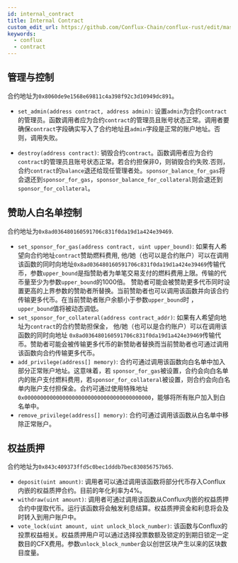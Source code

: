 ```yaml
---
id: internal_contract
title: Internal Contract
custom_edit_url: https://github.com/Conflux-Chain/conflux-rust/edit/master/internal_contract/README.md
keywords:
  - conflux
  - contract
---
```


## 管理与控制

合约地址为`0x8060de9e1568e69811c4a398f92c3d10949dc891`。

+ `set_admin(address contract, address admin)`: 设置`admin`为合约`contract`的管理员。函数调用者应为合约`contract`的管理员且账号状态正常。调用者要确保`contract`字段确实写入了合约地址且`admin`字段是正常的账户地址。否则，调用失败。

+ `destroy(address contract)`: 销毁合约`contract`。函数调用者应为合约`contract`的管理员且账号状态正常。若合约担保非0，则销毁合约失败.否则，合约`contract`的`balance`退还给现任管理者处。`sponsor_balance_for_gas`将会退还到`sponsor_for_gas`，`sponsor_balance_for_collateral`则会退还到`sponsor_for_collateral`。

## 赞助人白名单控制

合约地址为`0x8ad036480160591706c831f0da19d1a424e39469`.

+ `set_sponsor_for_gas(address contract, uint upper_bound)`: 如果有人希望向合约地址`contract`赞助燃料费用, 他/她（也可以是合约账户）可以在调用该函数的同时向地址`0x8ad036480160591706c831f0da19d1a424e39469`传输代币，参数`upper_bound`是指赞助者为单笔交易支付的燃料费用上限。传输的代币量至少为参数`upper_bound`的1000倍。 赞助者可能会被赞助更多代币同时设置更高的上界参数的赞助者所替换。当前赞助者也可以调用该函数并向该合约传输更多代币。在当前赞助者账户余额小于参数`upper_bound`时 ，`upper_bound`值将被动态调低。
+ `set_sponsor_for_collateral(address contract_addr)`: 如果有人希望向地址为`contract`的合约赞助担保金， 他/她（也可以是合约账户）可以在调用该函数的同时向地址 `0x8ad036480160591706c831f0da19d1a424e39469`传输代币。赞助者可能会被传输更多代币的新赞助者替换而当前赞助者也可通过调用该函数向合约传输更多代币。
+ `add_privilege(address[] memory)`: 合约可通过调用该函数向白名单中加入部分正常账户地址。这意味着，若 `sponsor_for_gas`被设置，合约会向白名单内的账户支付燃料费用，若`sponsor_for_collateral`被设置，则合约会向白名单内账户支付担保金。合约可通过使用特殊地址`0x0000000000000000000000000000000000000000`，能够将所有账户加入到白名单中。
+ `remove_privilege(address[] memory)`: 合约可通过调用该函数从白名单中移除正常账户。

## 权益质押

合约地址为`0x843c409373ffd5c0bec1dddb7bec830856757b65`.

+ `deposit(uint amount)`: 调用者可以通过调用该函数将部分代币存入Conflux内嵌的权益质押合约。目前的年化利率为4%。
+ `withdraw(uint amount)`: 调用者可通过调用该函数从Conflux内嵌的权益质押合约中提取代币。运行该函数将会触发利息结算。权益质押资金和利息将会及时转入到用户账户中。
+ `vote_lock(uint amount, uint unlock_block_number)`: 该函数与Conflux的投票权益相关。权益质押用户可以通过选择投票数额及锁定的到期日锁定一定数目的CFX费用。参数`unlock_block_number`会以创世区块产生以来的区块数目度量。
